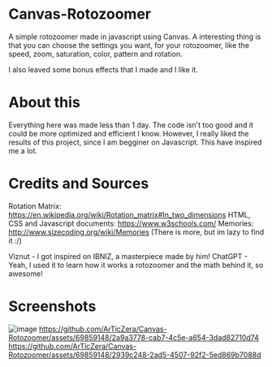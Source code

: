 # Canvas-Rotozoomer
A simple rotozoomer made in javascript using Canvas. A interesting thing is that you can choose the settings you want, for your rotozoomer, like the speed, zoom, saturation, color, pattern and rotation.

I also leaved some bonus effects that I made and I like it.

# About this
Everything here was made less than 1 day. The code isn't too good and it could be more optimized and efficient I know. However, I really liked the results of this project, since I am begginer on Javascript. This have inspired me a lot.

# Credits and Sources
Rotation Matrix: https://en.wikipedia.org/wiki/Rotation_matrix#In_two_dimensions
HTML, CSS and Javascript documents: https://www.w3schools.com/
Memories: http://www.sizecoding.org/wiki/Memories
(There is more, but im lazy to find it :/)

Viznut - I got inspired on IBNIZ, a masterpiece made by him!
ChatGPT - Yeah, I used it to learn how it works a rotozoomer and the math behind it, so awesome!

# Screenshots
![image](https://github.com/ArTicZera/Canvas-Rotozoomer/assets/69859148/7cd02ec1-19b2-456f-bb49-cb9cb3ba7ed4)
https://github.com/ArTicZera/Canvas-Rotozoomer/assets/69859148/2a9a3778-cab7-4c5e-a654-3dad82710d74
https://github.com/ArTicZera/Canvas-Rotozoomer/assets/69859148/2939c248-2ad5-4507-92f2-5ed869b7088d


